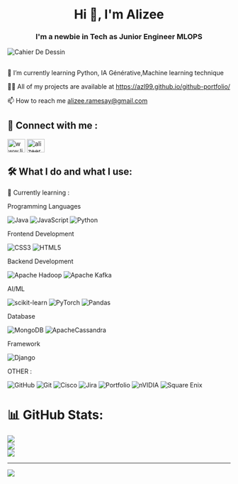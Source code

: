<h1 align="center">Hi 👋, I'm Alizee</h1>
<h3 align="center">I'm a newbie in Tech as Junior Engineer MLOPS</h3>

![Cahier De Dessin](https://github.com/user-attachments/assets/3757bcda-3fc3-4099-a5d9-1b26d21539ef)

## 
🌱 I’m currently learning Python, IA Générative,Machine learning technique

👨‍💻 All of my projects are available at
 https://azl99.github.io/github-portfolio/

📫 How to reach me alizee.ramesay@gmail.com
## 🛜 Connect with me :
<a href="https://linkedin.com/in/www.linkedin.com/in/alizée-ramesay-0270371ab" target="blank"><img align="center" src="https://raw.githubusercontent.com/rahuldkjain/github-profile-readme-generator/master/src/images/icons/Social/linked-in-alt.svg" alt="www.linkedin.com/in/alizée-ramesay-0270371ab" height="30" width="40" /></a>
<a href="https://kaggle.com/alizeerms" target="blank"><img align="center"
src="https://raw.githubusercontent.com/rahuldkjain/github-profile-readme-generator/master/src/images/icons/Social/kaggle.svg" alt="alizeerms" height="30" width="40" /></a>
</p> 


## 🛠️ What I do and what I use:

 📖 Currently learning :

Programming Languages

![Java](https://img.shields.io/badge/java-%23ED8B00.svg?style=for-the-badge&logo=openjdk&logoColor=white)
![JavaScript](https://img.shields.io/badge/javascript-%23323330.svg?style=for-the-badge&logo=javascript&logoColor=%23F7DF1E)
![Python](https://img.shields.io/badge/python-3670A0?style=for-the-badge&logo=python&logoColor=ffdd54)


Frontend Development

![CSS3](https://img.shields.io/badge/css3-%231572B6.svg?style=for-the-badge&logo=css3&logoColor=white)
![HTML5](https://img.shields.io/badge/html5-%23E34F26.svg?style=for-the-badge&logo=html5&logoColor=white)

Backend Development

![Apache Hadoop](https://img.shields.io/badge/Apache%20Hadoop-66CCFF?style=for-the-badge&logo=apachehadoop&logoColor=black)
![Apache Kafka](https://img.shields.io/badge/Apache%20Kafka-000?style=for-the-badge&logo=apachekafka)

AI/ML

![scikit-learn](https://img.shields.io/badge/scikit--learn-%23F7931E.svg?style=for-the-badge&logo=scikit-learn&logoColor=white)
![PyTorch](https://img.shields.io/badge/PyTorch-%23EE4C2C.svg?style=for-the-badge&logo=PyTorch&logoColor=white)
![Pandas](https://img.shields.io/badge/pandas-%23150458.svg?style=for-the-badge&logo=pandas&logoColor=white)

Database
 
![MongoDB](https://img.shields.io/badge/MongoDB-%234ea94b.svg?style=for-the-badge&logo=mongodb&logoColor=white)
![ApacheCassandra](https://img.shields.io/badge/cassandra-%231287B1.svg?style=for-the-badge&logo=apache-cassandra&logoColor=white)

Framework

![Django](https://img.shields.io/badge/django-%23092E20.svg?style=for-the-badge&logo=django&logoColor=white)

OTHER : 

![GitHub](https://img.shields.io/badge/github-%23121011.svg?style=for-the-badge&logo=github&logoColor=white)
![Git](https://img.shields.io/badge/git-%23F05033.svg?style=for-the-badge&logo=git&logoColor=white) 
![Cisco](https://img.shields.io/badge/cisco-%23049fd9.svg?style=for-the-badge&logo=cisco&logoColor=black)
![Jira](https://img.shields.io/badge/jira-%230A0FFF.svg?style=for-the-badge&logo=jira&logoColor=white)
![Portfolio](https://img.shields.io/badge/Portfolio-%23000000.svg?style=for-the-badge&logo=firefox&logoColor=#FF7139) 
![nVIDIA](https://img.shields.io/badge/nVIDIA-%2376B900.svg?style=for-the-badge&logo=nVIDIA&logoColor=white) 
![Square Enix](https://img.shields.io/badge/SquareEnix-%23ED1C24.svg?style=for-the-badge&logo=SquareEnix&logoColor=white)

# 📊 GitHub Stats:
![](https://github-readme-stats.vercel.app/api?username=Azl99&theme=dark&hide_border=false&include_all_commits=false&count_private=false)<br/>![](https://github-readme-streak-stats.herokuapp.com/?user=Azl99&theme=dark&hide_border=false)<br/>![](https://github-readme-stats.vercel.app/api/top-langs/?username=Azl99&theme=dark&hide_border=false&include_all_commits=false&count_private=false&layout=compact)


---
[![](https://visitcount.itsvg.in/api?id=Azl99&icon=0&color=5)](https://visitcount.itsvg.in)

